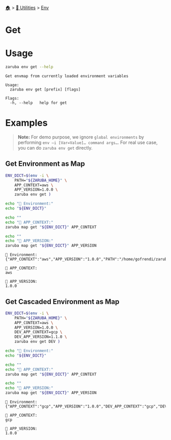 <!--startTocHeader-->
[🏠](../../README.md) > [🔧 Utilities](../README.md) > [Env](README.md)
# Get
<!--endTocHeader-->

# Usage

<!--startCode-->
```bash
zaruba env get --help
```

````
Get envmap from currently loaded environment variables

Usage:
  zaruba env get [prefix] [flags]

Flags:
  -h, --help   help for get
````
<!--endCode-->

# Examples

> __Note:__ For demo purpose, we ignore `global environments` by performing `env –i [Var=Value]… command args…`. For real use case, you can do `zaruba env get` directly.

## Get Environment as Map

<!--startCode-->
```bash
ENV_DICT=$(env -i \
    PATH="${ZARUBA_HOME}" \
    APP_CONTEXT=aws \
    APP_VERSION=1.0.0 \
    zaruba env get )

echo "🐶 Environment:"
echo "${ENV_DICT}"

echo ""
echo "🐶 APP_CONTEXT:"
zaruba map get "${ENV_DICT}" APP_CONTEXT

echo ""
echo "🐶 APP_VERSION:"
zaruba map get "${ENV_DICT}" APP_VERSION
```

````
🐶 Environment:
{"APP_CONTEXT":"aws","APP_VERSION":"1.0.0","PATH":"/home/gofrendi/zaruba","ZARUBA_BIN":"/home/gofrendi/zaruba/zaruba","ZARUBA_HOME":"/home/gofrendi/zaruba","ZARUBA_SHELL":"bash"}

🐶 APP_CONTEXT:
aws

🐶 APP_VERSION:
1.0.0
````
<!--endCode-->

## Get Cascaded Environment as Map

<!--startCode-->
```bash
ENV_DICT=$(env -i \
    PATH="${ZARUBA_HOME}" \
    APP_CONTEXT=aws \
    APP_VERSION=1.0.0 \
    DEV_APP_CONTEXT=gcp \
    DEV_APP_VERSION=1.1.0 \
    zaruba env get DEV )

echo "🐶 Environment:"
echo "${ENV_DICT}"

echo ""
echo "🐶 APP_CONTEXT:"
zaruba map get "${ENV_DICT}" APP_CONTEXT

echo ""
echo "🐶 APP_VERSION:"
zaruba map get "${ENV_DICT}" APP_VERSION
```

````
🐶 Environment:
{"APP_CONTEXT":"gcp","APP_VERSION":"1.0.0","DEV_APP_CONTEXT":"gcp","DEV_APP_VERSION":"1.1.0","PATH":"/home/gofrendi/zaruba","ZARUBA_BIN":"/home/gofrendi/zaruba/zaruba","ZARUBA_HOME":"/home/gofrendi/zaruba","ZARUBA_SHELL":"bash"}

🐶 APP_CONTEXT:
gcp

🐶 APP_VERSION:
1.0.0
````
<!--endCode-->


<!--startTocSubTopic-->
<!--endTocSubTopic-->
